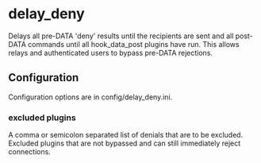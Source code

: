 # delay\_deny

Delays all pre-DATA 'deny' results until the recipients are sent
and all post-DATA commands until all hook\_data\_post plugins have run.
This allows relays and authenticated users to bypass pre-DATA rejections.

## Configuration

Configuration options are in config/delay\_deny.ini.

### excluded plugins

A comma or semicolon separated list of denials that are to be excluded.
Excluded plugins that are not bypassed and can still immediately reject
connections.

